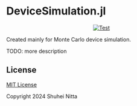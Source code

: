 # DeviceSimulation.jl

<p align="center">
<a href="https://github.com/wasedatakeuchilab/DeviceSimulation.jl/actions?query=workflow%3ATest" target="_blank">
  <img src="https://github.com/wasedatakeuchilab/DeviceSimulation.jl/workflows/Test/badge.svg" alt="Test">
</a>
</p>

Created mainly for Monte Carlo device simulation.

TODO: more description

## License

[MIT License](./LICENSE)

Copyright 2024 Shuhei Nitta
